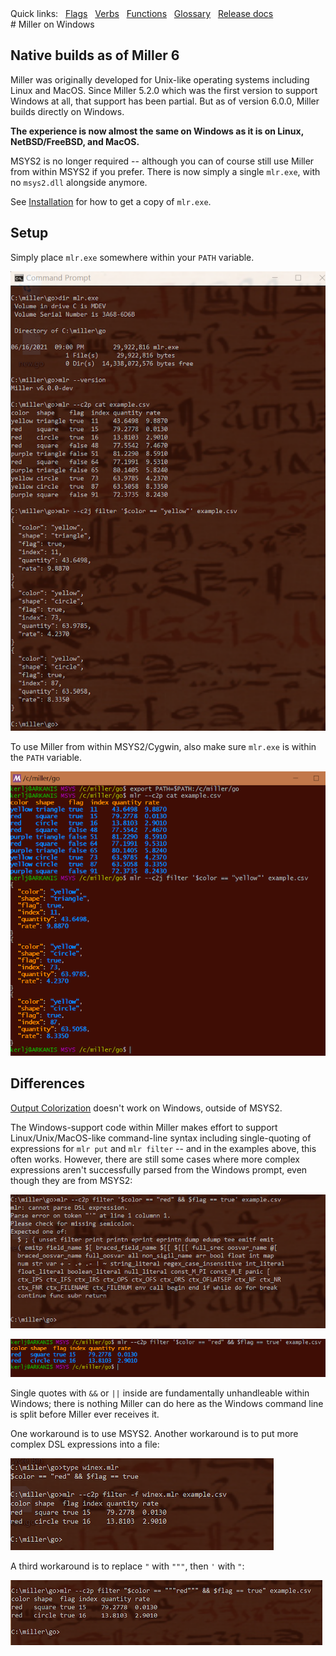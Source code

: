 <!---  PLEASE DO NOT EDIT DIRECTLY. EDIT THE .md.in FILE PLEASE. --->
<div>
<span class="quicklinks">
Quick links:
&nbsp;
<a class="quicklink" href="../reference-main-flag-list/index.html">Flags</a>
&nbsp;
<a class="quicklink" href="../reference-verbs/index.html">Verbs</a>
&nbsp;
<a class="quicklink" href="../reference-dsl-builtin-functions/index.html">Functions</a>
&nbsp;
<a class="quicklink" href="../glossary/index.html">Glossary</a>
&nbsp;
<a class="quicklink" href="../release-docs/index.html">Release docs</a>
</span>
</div>
# Miller on Windows

## Native builds as of Miller 6

Miller was originally developed for Unix-like operating systems including Linux and MacOS. Since Miller 5.2.0 which was the first version to support Windows at all, that support has been partial. But as of version 6.0.0, Miller builds directly on Windows.

**The experience is now almost the same on Windows as it is on Linux, NetBSD/FreeBSD, and MacOS.**

MSYS2 is no longer required -- although you can of course still use Miller from within MSYS2 if you prefer. There is now simply a single `mlr.exe`, with no `msys2.dll` alongside anymore.

See [Installation](installing-miller.md) for how to get a copy of `mlr.exe`.

## Setup

Simply place `mlr.exe` somewhere within your `PATH` variable.

![pix/miller-windows.png](pix/miller-windows.png)

To use Miller from within MSYS2/Cygwin, also make sure `mlr.exe` is within the `PATH` variable.

![pix/miller-msys.png](pix/miller-msys.png)

## Differences

[Output Colorization](output-colorization.md) doesn't work on Windows, outside of MSYS2.

The Windows-support code within Miller makes effort to support Linux/Unix/MacOS-like command-line syntax including single-quoting of expressions for `mlr put` and `mlr filter` -- and in the examples above, this often works. However, there are still some cases where more complex expressions aren't successfully parsed from the Windows prompt, even though they are from MSYS2:

![pix/miller-windows-complex.png](pix/miller-windows-complex.png)

![pix/miller-msys-complex.png](pix/miller-msys-complex.png)

Single quotes with `&&` or `||` inside are fundamentally unhandleable within Windows; there is nothing Miller can do here as the Windows command line is split before Miller ever receives it.

One workaround is to use MSYS2. Another workaround is to put more complex DSL expressions into a file:

![pix/miller-windows-complex-workaround.png](pix/miller-windows-complex-workaround.png)

A third workaround is to replace `"` with `"""`, then `'` with `"`:

![pix/miller-windows-triple-double-quote.png](pix/miller-windows-triple-double-quote.png)
